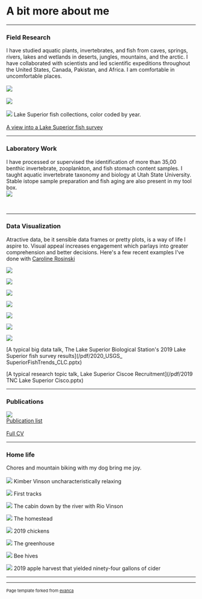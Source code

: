 # A bit more about me
---

### Field Research 
I have studied aquatic plants, invertebrates, and fish from caves, springs, rivers, lakes and wetlands in deserts, jungles, mountains, and the arctic. I have collaborated with scientists and led scientific expeditions throughout the United States, Canada, Pakistan, and Africa. I am comfortable in uncomfortable places.  
<br>
[<img src="images/FieldWork.png?raw=true"/>](images/FieldWork.png) 
<br>
<br>
[<img src="images/FieldFood.png?raw=true"/>](images/FieldFood.png) 
<br>
<br>
[<img src="images/MVwork.gif?raw=true"/>](images/MVwork.gif) Lake Superior fish collections, color coded by year. 
<br>
<br>
[A view into a Lake Superior fish survey](https://www.youtube.com/watch?v=VpuPjxWyU7w) <br>

---
### Laboratory Work 
I have processed or supervised the identification of more than 35,00 benthic invertebrate, zooplankton, and fish stomach content samples. I taught aquatic invertebrate taxonomy and biology at Utah State University. Stable istope sample preparation and fish aging are also present in my tool box. 
<br>
[<img src="images/BugLab.png?raw=true"/>](images/BugLab.png) 

<br>

---
### Data Visualization 
Atractive data, be it sensible data frames or pretty plots, is a way of life I aspire to. Visual appeal increases engagement which parlays into greater comprehension and better decisions. Here's a few recent examples I've done with [Caroline Rosinski](https://twitter.com/carolineroz24)

[<img src="images/ns_os_wtemps3a.png?raw=true"/>](images/ns_os_wtemps3a.png)

[<img src="images/ns_Lengths_Cisco_Vhistogram.png?raw=true"/>](images/ns_Lengths_Cisco_Vhistogram.png)

[<img src="images/ns_os_biomass_CurrentYear_sankey.png?raw=true"/>](images/ns_os_biomass_CurrentYear_sankey.png)

[<img src="images/ns_station_biomass_map_bars.png?raw=true"/>](images/ns_station_biomass_map_bars.png)

[<img src="images/Animated_ns_Age1_cisco_map_bars.gif?raw=true"/>](images/Animated_ns_Age1_cisco_map_bars.gif)

[<img src="images/Animated_CurrentYear_Catch_map.gif?raw=true"/>](images/Animated_CurrentYear_Catch_map.gif)

[<img src="images/LS_Lean-Siscowet-Diets.png?raw=true"/>](images/LS_Lean-Siscowet-Diets.png)

[A typical big data talk, The Lake Superior Biological Station's 2019 Lake Superior fish survey results](/pdf/2020_USGS_ SuperiorFishTrends_CLC.pptx) 

[A typical research topic talk, Lake Superior Ciscoe Recruitment](/pdf/2019 TNC Lake Superior Cisco.pptx) 


---
### Publications

[<img src="images/MVpubs.png?raw=true"/>](images/MVpubs.png) <br>
[Publication list](/pdf/2020-09-11_MV-Publications.pdf) 
<br>
<br>
[Full CV](/pdf/Vinson_CV_Sept2020.pdf) 
<br>

---
### Home life 
Chores and mountain biking with my dog bring me joy.  <br> 
<br>
[<img src="images/KV2018.JPG?raw=true"/>](images/KV2018.JPG) Kimber Vinson uncharacteristically relaxing 

[<img src="images/KV2019.jpg?raw=true"/>](images/KV2019.jpg) First tracks

[<img src="images/MVCabin.png?raw=true"/>](images/MVCabin.png) The cabin down by the river with Rio Vinson

[<img src="images/Homestead2019.JPG?raw=true"/>](images/Homestead2019.JPG) The homestead

[<img src="images/Chickens2019.JPG?raw=true"/>](images/Chickens2019.JPG) 2019 chickens

[<img src="images/Greenhouse2019.JPG?raw=true"/>](images/Greenhouse2019.JPG) The greenhouse

[<img src="images/Bees2018.JPG?raw=true"/>](images/Bees2018.JPG) Bee hives

[<img src="images/Apples2019.JPG?raw=true"/>](images/Apples2019.JPG) 2019 apple harvest that yielded ninety-four gallons of cider

---

---
<p style="font-size:11px">Page template forked from <a href="https://github.com/evanca/quick-portfolio">evanca</a></p>
<!-- Remove above link if you don't want to attibute -->
